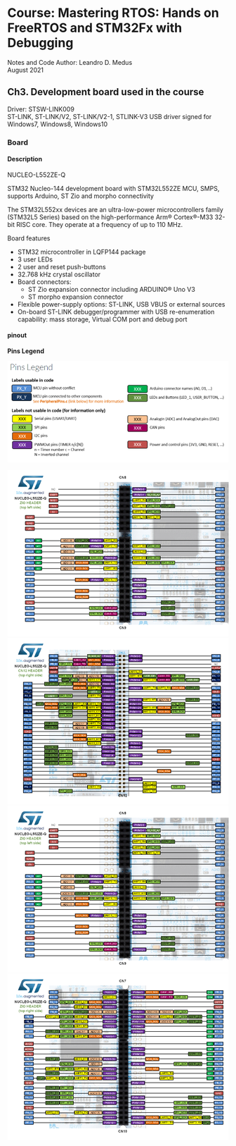 # Course: Mastering RTOS: Hands on FreeRTOS and STM32Fx with Debugging

Notes and Code Author: Leandro D. Medus  
August 2021

## Ch3. Development board used in the course

Driver: STSW-LINK009  
ST-LINK, ST-LINK/V2, ST-LINK/V2-1, STLINK-V3 USB driver signed for Windows7, Windows8, Windows10

### Board 

#### Description

NUCLEO-L552ZE-Q

STM32 Nucleo-144 development board with STM32L552ZE MCU, SMPS, supports Arduino, ST Zio and morpho connectivity

The STM32L552xx devices are an ultra-low-power microcontrollers family (STM32L5 Series) based on the high-performance Arm® Cortex®-M33 32-bit RISC core. They operate at a frequency of up to 110 MHz.

Board features
* STM32 microcontroller in LQFP144 package
* 3 user LEDs
* 2 user and reset push-buttons
* 32.768 kHz crystal oscillator
* Board connectors:
    * ST Zio expansion connector including ARDUINO® Uno V3
    * ST morpho expansion connector
* Flexible power-supply options: ST-LINK, USB VBUS or external sources
* On-board ST-LINK debugger/programmer with USB re-enumeration capability: mass storage, Virtual COM port and debug port

#### pinout

**Pins Legend** 

![board_pins_legend](../docs/st_nucleo_board/board_pins_legend.png)

![nucleo_l552ze_q_zio_left_2020_2_11](../docs/st_nucleo_board/nucleo_l552ze_q_zio_left_2020_2_11.png)
![nucleo_l552ze_q_morpho_right_2020_2_11](../docs/st_nucleo_board/nucleo_l552ze_q_morpho_right_2020_2_11.png)
![nucleo_l552ze_q_zio_left_2020_2_11](../docs/st_nucleo_board/nucleo_l552ze_q_zio_left_2020_2_11.png)
![nucleo_l552ze_q_zio_right_2020_2_11](../docs/st_nucleo_board/nucleo_l552ze_q_zio_right_2020_2_11.png)



